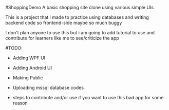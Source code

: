 #ShoppingDemo
A basic shopping site clone using various simple UIs

This is a project that i made to practice using databases and writing backend code so frontend-side maybe so much buggy

I don't plan anyone to use this but i am going to add tutorial to use and contribute for learners like me to see/criticize the app

#TODO:

- Adding WPF UI

- Adding Android UI

- Making Public

- Uploading mssql database codes

- steps to contribute and/or use if you want to use this bad app for some reason
